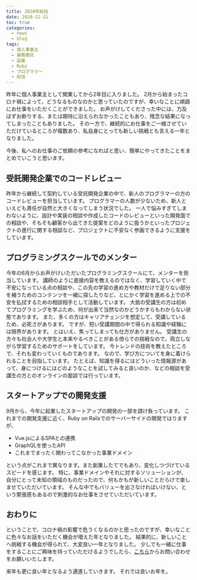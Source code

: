 ```yaml
---
title: 2020年総括
date: 2020-12-31
toc: true
categories:
  - news
  - blog
tags:
  - 個人事業主
  - 業務委託
  - 副業
  - Ruby
  - プログラマー
  - 総括
---
```


昨年に個人事業主として開業してから2年目に入りました。
2月から始まったコロナ禍によって、どうなるものなのかと思っていたのですが、幸いなことに順調にお仕事をいただくことができました。
お声がけしてくださった中には、力及ばずお断りする、または期待に沿えられなかったこともあり、残念な結果になってしまったこともありました。
その一方で、継続的にお仕事をご一緒させていただけているところが複数あり、私自身にとっても新しい挑戦とも言える一年となりました。

今後、私へのお仕事のご依頼の参考になればと思い、簡単にやってきたことをまとめていこうと思います。

## 受託開発企業でのコードレビュー

昨年から継続して契約している受託開発企業の中で、新人のプログラマーの方のコードレビューを担当しています。
プログラマーの人数が少ないため、新人といえども責任が自然と大きくなってしまう状況でした。
一人で悩みすぎてしまわないように、設計や実装の相談や作成したコードのレビューといった開発面での相談や、そもそも顧客から出てきた提案をどのように扱うかといったプロジェクトの進行に関する相談など、プロジェクトに不安なく参画できるように支援をしています。

## プログラミングスクールでのメンター

今年の6月からお声がけいただいたプログラミングスクールにて、メンターを担当しています。
講師のように直接内容を教えるのではなく、学習していく中で不安になっている点の相談や、この先の学習の進め方や教材だけで足りない部分を補うためのコンテンツを一緒に探したりなど、とにかく学習を進める上での不安を払拭するための相談相手として活動しています。
大抵の受講生の方は初めてプログラミングを学ぶため、何が出来て当然なのかどうかすらもわからない状態であります。
また、多くの方はキャリアチェンジを想定して、受講しているため、必死さがあります。
ですが、短い受講期間の中で得られる知識や経験には限界があります。
とはいえ、焦ってしまっても仕方がありません。
受講生の方々も社会人や大学生と本来やるべきことがある傍らでの挑戦なので、両立しながら学習するためのサポートをしています。
今トレンドの技術を教えたところで、それも変わっていくものであります。
なので、学び方についてを身に着けられることを目指しています。
たとえば、知識を得るにはどういった情報源があって、身につけるにはどのようなことを試してみると良いのか、などの相談を受講生の方とのオンラインの面談では行っています。

## スタートアップでの開発支援

9月から、今年に起業したスタートアップの開発の一部を請け負っています。
これまでの開発支援に近く、Ruby on Railsでのサーバーサイドの開発ではりますが、

- Vue.jsによるSPAとの連携
- GraphQLを使ったAPI
- これまでまったく関わってこなかった事業ドメイン

という点がこれまで異なります。また創業したてでもあり、変化しつづけているスピードを感じます。
特に、事業ドメインやそれに対するソリューションが、自分にとって未知の領域のものだったので、何もかもが新しいことだらけで楽しませていただいています。
そんな中でもバリューを出さなければいけない、という緊張感もあるので刺激的なお仕事をさせていただいています。

## おわりに

ということで、コロナ禍の影響で危うくなるのかと思ったのですが、幸いなことに色々なお話をいただく機会が増えた年となりました。
結果的に、新しいことへ挑戦する機会が得られて、大変良い一年となりました。
少しでも一緒に仕事をすることにご興味を持っていただけるようでしたら、[こちら](/jobs/)からお問い合わせをお願いいたします。

来年も更に良い年となるよう邁進していきます。
それでは良いお年を。
